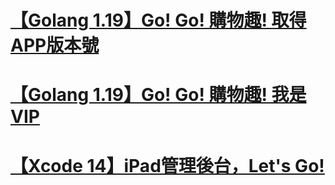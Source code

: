 # [【Golang 1.19】Go! Go! 購物趣! 取得APP版本號](https://william-weng.github.io/2022/09/golang-1.19go-go-購物趣-取得app版本號/)

# [【Golang 1.19】Go! Go! 購物趣! 我是VIP](https://william-weng.github.io/2022/10/golang-1.19go-go-購物趣-我是vip/)

# [【Xcode 14】iPad管理後台，Let's Go!](https://william-weng.github.io/2022/10/xcode-14ipad管理後台lets-go/)